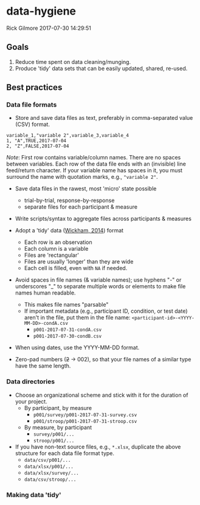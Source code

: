 data-hygiene
================
Rick Gilmore
2017-07-30 14:29:51

Goals
-----

1.  Reduce time spent on data cleaning/munging.
2.  Produce 'tidy' data sets that can be easily updated, shared, re-used.

Best practices
--------------

### Data file formats

-   Store and save data files as text, preferably in comma-separated value (CSV) format.

<!-- -->

    variable_1,"variable 2",variable_3,variable_4
    1, "A",TRUE,2017-07-04
    2, "Z",FALSE,2017-07-04

*Note*: First row contains variable/column names. There are no spaces between variables. Each row of the data file ends with an (invisible) line feed/return character. If your variable name has spaces in it, you must surround the name with quotation marks, e.g., `"variable 2"`.

-   Save data files in the rawest, most 'micro' state possible
    -   trial-by-trial, response-by-response
    -   separate files for each participant & measure
-   Write scripts/syntax to aggregate files across participants & measures

-   Adopt a 'tidy' data ([Wickham, 2014](http://dx.doi.org/10.18637/jss.v059.i10)) format
    -   Each row is an observation
    -   Each column is a variable
    -   Files are 'rectangular'
    -   Files are usually 'longer' than they are wide
    -   Each cell is filled, even with `NA` if needed.
-   Avoid spaces in file names (& variable names); use hyphens "-" or underscores "\_" to separate multiple words or elements to make file names human readable.
    -   This makes file names "parsable"
    -   If important metadata (e.g., participant ID, condition, or test date) aren't in the file, put them in the file name: `<participant-id>-<YYYY-MM-DD>-condA.csv`
        -   `p001-2017-07-31-condA.csv`
        -   `p001-2017-07-30-condB.csv`
-   When using dates, use the YYYY-MM-DD format.
-   Zero-pad numbers (~~2~~ -&gt; 002), so that your file names of a similar type have the same length.

### Data directories

-   Choose an organizational scheme and stick with it for the duration of your project.
    -   By participant, by measure
        -   `p001/survey/p001-2017-07-31-survey.csv`
        -   `p001/stroop/p001-2017-07-31-stroop.csv`
    -   By measure, by participant
        -   `survey/p001/...`
        -   `stroop/p001/...`
-   If you have non-text source files, e.g., `*.xlsx`, duplicate the above structure for each data file format type.
    -   `data/csv/p001/...`
    -   `data/xlsx/p001/...`
    -   `data/xlsx/survey/...`
    -   `data/csv/stroop/...`

### Making data 'tidy'
